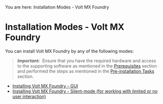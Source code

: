                          

You are here: Installation Modes - Volt MX Foundry

Installation Modes - Volt MX Foundry
===================================

You can install Volt MX Foundry by any of the following modes:

> **_Important:_**  Ensure that you have the required hardware and access to the supporting software as mentioned in the [Prerequisites](Prerequisites.md) section and performed the steps as mentioned in the [Pre-installation Tasks](Pre-installation_Tasks.md) section.

*   [Installing Volt MX Foundry - GUI](Installing_VoltMX_Foundry_on_Windows.md)
*   [Installing Volt MX Foundry - Silent-mode (for working with limited or no user interaction)](Silent_Installation.md)
